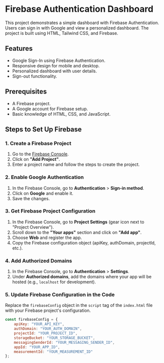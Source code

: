 # Firebase Authentication Dashboard

This project demonstrates a simple dashboard with Firebase Authentication. Users can sign in with Google and view a personalized dashboard. The project is built using HTML, Tailwind CSS, and Firebase.

## Features
- Google Sign-In using Firebase Authentication.
- Responsive design for mobile and desktop.
- Personalized dashboard with user details.
- Sign-out functionality.

## Prerequisites
- A Firebase project.
- A Google account for Firebase setup.
- Basic knowledge of HTML, CSS, and JavaScript.

## Steps to Set Up Firebase

### 1. Create a Firebase Project
1. Go to the [Firebase Console](https://console.firebase.google.com/).
2. Click on **"Add Project"**.
3. Enter a project name and follow the steps to create the project.

### 2. Enable Google Authentication
1. In the Firebase Console, go to **Authentication** > **Sign-in method**.
2. Click on **Google** and enable it.
3. Save the changes.

### 3. Get Firebase Project Configuration
1. In the Firebase Console, go to **Project Settings** (gear icon next to "Project Overview").
2. Scroll down to the **"Your apps"** section and click on **"Add app"**.
3. Choose **Web** and register the app.
4. Copy the Firebase configuration object (apiKey, authDomain, projectId, etc.).

### 4. Add Authorized Domains
1. In the Firebase Console, go to **Authentication** > **Settings**.
2. Under **Authorized domains**, add the domains where your app will be hosted (e.g., `localhost` for development).

### 5. Update Firebase Configuration in the Code
Replace the `firebaseConfig` object in the `script` tag of the `index.html` file with your Firebase project's configuration.

```javascript
const firebaseConfig = {
    apiKey: "YOUR_API_KEY",
    authDomain: "YOUR_AUTH_DOMAIN",
    projectId: "YOUR_PROJECT_ID",
    storageBucket: "YOUR_STORAGE_BUCKET",
    messagingSenderId: "YOUR_MESSAGING_SENDER_ID",
    appId: "YOUR_APP_ID",
    measurementId: "YOUR_MEASUREMENT_ID"
};
